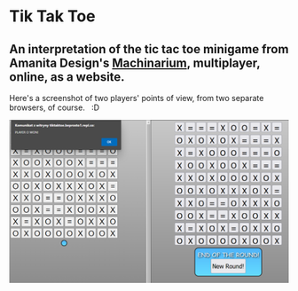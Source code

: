 # Tik Tak Toe
## An interpretation of the tic tac toe minigame from Amanita Design's [Machinarium](https://amanita-design.net/games/machinarium.html), multiplayer, online, as a website.

Here's a screenshot of two players' points of view, from two separate browsers, of course. &nbsp; :D

![Screenshot](win.png)